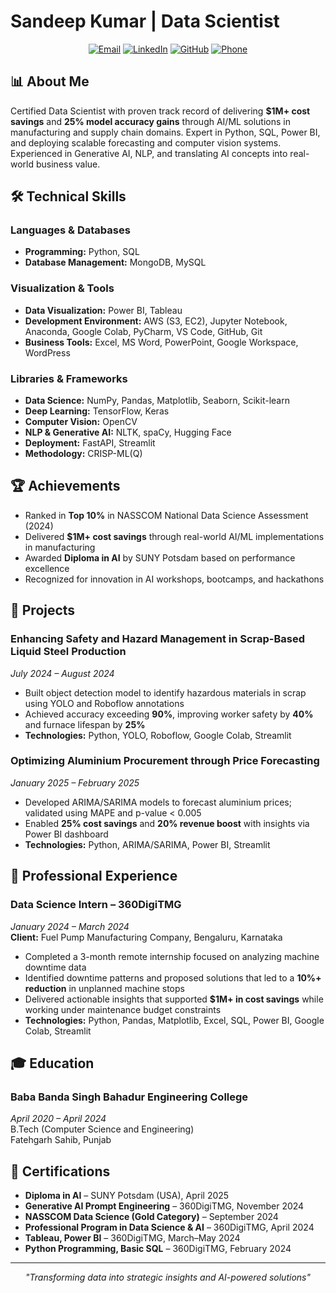 # Sandeep Kumar | Data Scientist

<div align="center">
  
[![Email](https://img.shields.io/badge/Email-sandeepkumar9876202306%40gmail.com-blue?style=for-the-badge&logo=gmail)](mailto:sandeepkumar9876202306@gmail.com)
[![LinkedIn](https://img.shields.io/badge/LinkedIn-Connect-blue?style=for-the-badge&logo=linkedin)](https://www.linkedin.com/in/sandeep-kumar2001/)
[![GitHub](https://img.shields.io/badge/GitHub-Follow-blue?style=for-the-badge&logo=github)](https://github.com/SSandeepk2001)
[![Phone](https://img.shields.io/badge/Phone-%2B91--8507302001-green?style=for-the-badge&logo=whatsapp)](tel:+918507302001)

</div>

## 📊 About Me

Certified Data Scientist with proven track record of delivering **$1M+ cost savings** and **25% model accuracy gains** through AI/ML solutions in manufacturing and supply chain domains. Expert in Python, SQL, Power BI, and deploying scalable forecasting and computer vision systems. Experienced in Generative AI, NLP, and translating AI concepts into real-world business value.

## 🛠️ Technical Skills

### Languages & Databases
- **Programming:** Python, SQL
- **Database Management:** MongoDB, MySQL

### Visualization & Tools
- **Data Visualization:** Power BI, Tableau
- **Development Environment:** AWS (S3, EC2), Jupyter Notebook, Anaconda, Google Colab, PyCharm, VS Code, GitHub, Git
- **Business Tools:** Excel, MS Word, PowerPoint, Google Workspace, WordPress

### Libraries & Frameworks
- **Data Science:** NumPy, Pandas, Matplotlib, Seaborn, Scikit-learn
- **Deep Learning:** TensorFlow, Keras
- **Computer Vision:** OpenCV
- **NLP & Generative AI:** NLTK, spaCy, Hugging Face
- **Deployment:** FastAPI, Streamlit
- **Methodology:** CRISP-ML(Q)

## 🏆 Achievements

- Ranked in **Top 10%** in NASSCOM National Data Science Assessment (2024)
- Delivered **$1M+ cost savings** through real-world AI/ML implementations in manufacturing
- Awarded **Diploma in AI** by SUNY Potsdam based on performance excellence
- Recognized for innovation in AI workshops, bootcamps, and hackathons

## 🚀 Projects

### Enhancing Safety and Hazard Management in Scrap-Based Liquid Steel Production
*July 2024 – August 2024*

- Built object detection model to identify hazardous materials in scrap using YOLO and Roboflow annotations
- Achieved accuracy exceeding **90%**, improving worker safety by **40%** and furnace lifespan by **25%**
- **Technologies:** Python, YOLO, Roboflow, Google Colab, Streamlit

### Optimizing Aluminium Procurement through Price Forecasting
*January 2025 – February 2025*

- Developed ARIMA/SARIMA models to forecast aluminium prices; validated using MAPE and p-value < 0.005
- Enabled **25% cost savings** and **20% revenue boost** with insights via Power BI dashboard
- **Technologies:** Python, ARIMA/SARIMA, Power BI, Streamlit

## 💼 Professional Experience

### Data Science Intern – 360DigiTMG
*January 2024 – March 2024*  
**Client:** Fuel Pump Manufacturing Company, Bengaluru, Karnataka

- Completed a 3-month remote internship focused on analyzing machine downtime data
- Identified downtime patterns and proposed solutions that led to a **10%+ reduction** in unplanned machine stops
- Delivered actionable insights that supported **$1M+ in cost savings** while working under maintenance budget constraints
- **Technologies:** Python, Pandas, Matplotlib, Excel, SQL, Power BI, Google Colab, Streamlit

## 🎓 Education

### Baba Banda Singh Bahadur Engineering College
*April 2020 – April 2024*  
B.Tech (Computer Science and Engineering)  
Fatehgarh Sahib, Punjab

## 📜 Certifications

- **Diploma in AI** – SUNY Potsdam (USA), April 2025
- **Generative AI Prompt Engineering** – 360DigiTMG, November 2024
- **NASSCOM Data Science (Gold Category)** – September 2024
- **Professional Program in Data Science & AI** – 360DigiTMG, April 2024
- **Tableau, Power BI** – 360DigiTMG, March–May 2024
- **Python Programming, Basic SQL** – 360DigiTMG, February 2024

---

<div align="center">
  
*"Transforming data into strategic insights and AI-powered solutions"*

</div>
